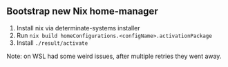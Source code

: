 

## Bootstrap new Nix home-manager 

1. Install nix via determinate-systems installer
2. Run
`nix build homeConfigurations.<configName>.activationPackage`
3. Install 
`./result/activate`

Note: on WSL had some weird issues, after multiple retries they went away.

